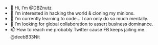 - 👋 Hi, I’m @DBZnutz
- 👀 I’m interested in hacking the world & cloning my minions.
- 🌱 I’m currently learning to code... I can only do so much mentally.
- 💞️ I’m looking for global collaboration to assert business dominance.
- 📫 How to reach me probably Twitter cause FB keeps jailing me. @deebB33Nit

<!---
DBZnutz/DBZnutz is a ✨ special ✨ repository because its `README.md` (this file) appears on your GitHub profile.
You can click the Preview link to take a look at your changes.
--->
